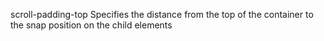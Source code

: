 scroll-padding-top
    Specifies the distance from the top of the container to the snap position on the child elements
